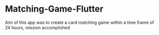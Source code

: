 # Matching-Game-Flutter

Aim of this app was to create a card matching game within a time frame of 24 hours,
mission accomplished

